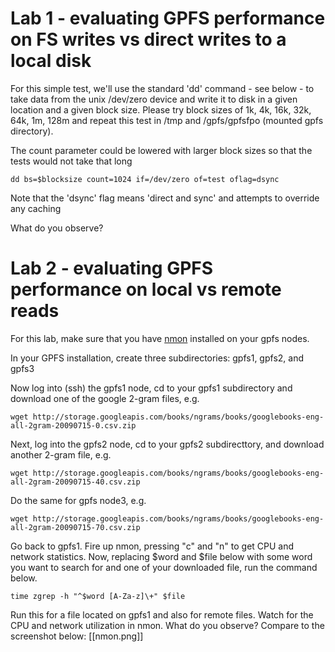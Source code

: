 # Lab 1 - evaluating GPFS performance on FS writes vs direct writes to a local disk

For this simple test, we'll use the standard 'dd' command - see below - to take data from the unix /dev/zero device and write it to disk in a given location and a given block size.
Please try block sizes of 1k, 4k, 16k, 32k, 64k, 1m, 128m and repeat this test in /tmp and /gpfs/gpfsfpo (mounted gpfs directory).

The count parameter could be lowered with larger block sizes so that the tests would not take that long

```
dd bs=$blocksize count=1024 if=/dev/zero of=test oflag=dsync
```
Note that the 'dsync' flag means 'direct and sync' and attempts to override any caching

What do you observe?

# Lab 2 - evaluating GPFS performance on local vs remote reads
For this lab, make sure that you have [nmon](http://sourceforge.net/projects/nmon/files/nmon_linux_x86_64/download) installed on your gpfs nodes.

In your GPFS installation, create three subdirectories: gpfs1, gpfs2, and gpfs3

Now log into (ssh) the gpfs1 node, cd to your gpfs1 subdirectory and download one of the google 2-gram files, e.g.
```
wget http://storage.googleapis.com/books/ngrams/books/googlebooks-eng-all-2gram-20090715-0.csv.zip
```
Next, log into the gpfs2 node, cd to your gpfs2 subdirecttory, and download another 2-gram file, e.g.
```
wget http://storage.googleapis.com/books/ngrams/books/googlebooks-eng-all-2gram-20090715-40.csv.zip
```
Do the same for gpfs node3, e.g. 
```
wget http://storage.googleapis.com/books/ngrams/books/googlebooks-eng-all-2gram-20090715-70.csv.zip
```
Go back to gpfs1. Fire up nmon, pressing "c" and "n" to get CPU and network statistics.  Now, replacing $word and $file below with some word you want to search for and one of your downloaded file, run the command below.  
```
time zgrep -h "^$word [A-Za-z]\+" $file
```
Run this for a file located on gpfs1 and also for remote files.  Watch for the CPU and network utilization in nmon.  What do you observe?  Compare to the screenshot below:
[[nmon.png]]
